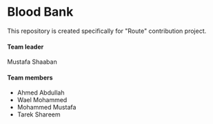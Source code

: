 # Blood Bank
This repository is created specifically for "Route" contribution project.

#### Team leader
Mustafa Shaaban
#### Team members
- Ahmed Abdullah
- Wael Mohammed
- Mohammed Mustafa
- Tarek Shareem
